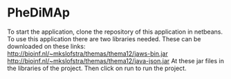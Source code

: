 # PheDiMAp
To start the application, clone the repository of this application in  netbeans.
To use this application there are two libraries needed. These can be downloaded on these links:
http://bioinf.nl/~mkslofstra/themas/thema12/jaws-bin.jar
http://bioinf.nl/~mkslofstra/themas/thema12/java-json.jar
At these jar files in the libraries of the project.
Then click on run to run the project.
